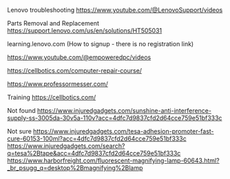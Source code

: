 Lenovo troubleshooting https://www.youtube.com/@LenovoSupport/videos

Parts Removal and Replacement https://support.lenovo.com/us/en/solutions/HT505031

learning.lenovo.com (How to signup - there is no registration link)

https://www.youtube.com/@empoweredpc/videos

https://cellbotics.com/computer-repair-course/

https://www.professormesser.com/

Training
https://cellbotics.com/


Not found
https://www.injuredgadgets.com/sunshine-anti-interference-supply-ss-3005da-30v5a-110v?acc=4dfc7d9837cfd2d64cce759e51bf333c


Not sure
https://www.injuredgadgets.com/tesa-adhesion-promoter-fast-cure-60153-100ml?acc=4dfc7d9837cfd2d64cce759e51bf333c
https://www.injuredgadgets.com/search?q=tesa%2Btape&acc=4dfc7d9837cfd2d64cce759e51bf333c
https://www.harborfreight.com/fluorescent-magnifying-lamp-60643.html?_br_psugg_q=desktop%2Bmagnifying%2Blamp

